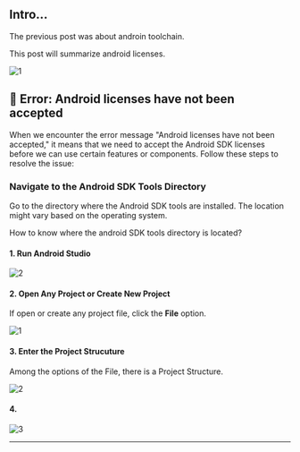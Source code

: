 ## Intro...
The previous post was about androin toolchain. 

This post will summarize android licenses. 

![1](https://github.com/jinscodes/Blog_nextJS/assets/87598134/3abcb2a7-3d4e-40ff-b159-00e2a9e97cf9)

## 🚨 Error: Android licenses have not been accepted
When we encounter the error message "Android licenses have not been accepted," it means that we need to accept the Android SDK licenses before we can use certain features or components. Follow these steps to resolve the issue:

### Navigate to the Android SDK Tools Directory
Go to the directory where the Android SDK tools are installed. The location might vary based on the operating system.

How to know where the android SDK tools directory is located?

#### 1. Run Android Studio
![2](https://github.com/jinscodes/Blog_nextJS/assets/87598134/6545b9a8-2cc1-4a08-88d0-66dc81f08e47)

#### 2. Open Any Project or Create New Project
If open or create any project file, click the **File** option.

![1](https://github.com/jinscodes/Blog_nextJS/assets/87598134/614fc3d8-2587-4bc8-bdab-f9f89a6e7069)

#### 3. Enter the Project Strucuture
Among the options of the File, there is a Project Structure. 

![2](https://github.com/jinscodes/Blog_nextJS/assets/87598134/22bf3bc0-5aa6-4ed6-a8bb-9bcafd301645)

#### 4. 
![3](https://github.com/jinscodes/Blog_nextJS/assets/87598134/e7ad779f-8ad2-4ae1-893e-6bab3e2d3157)


---
[](https://stackoverflow.com/questions/39760172/you-have-not-accepted-the-license-agreements-of-the-following-sdk-components)

[](https://hanco.tistory.com/8)